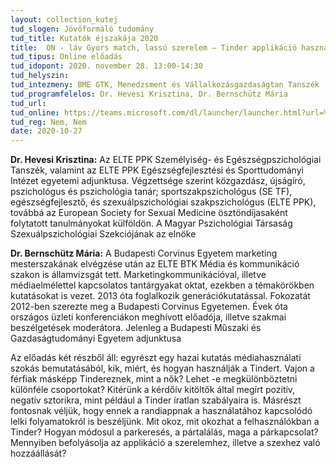 ```yaml
---
layout: collection_kutej
tud_slogen: Jövőformáló tudomány
tud_title: Kutatók éjszakája 2020
title:  ON - láv Gyors match, lassú szerelem – Tinder applikáció használati szokásának pszichológiai és kvantitatív kutatási elemzése
tud_tipus: Online előadás
tud_idopont: 2020. november 28. 13:00-14:30
tud_helyszin:
tud_intezmeny: BME GTK, Menedzsment és Vállalkozásgazdaságtan Tanszék
tud_programfelelos: Dr. Hevesi Krisztina, Dr. Bernschütz Mária
tud_url:
tud_online: https://teams.microsoft.com/dl/launcher/launcher.html?url=%2F_%23%2Fl%2Fmeetup-join%2F19%3Ameeting_Y2Q0YjM2MGMtZGJlYS00ODk0LTkzMTgtZWNhNDBmOTk4YTJi%40thread.v2%2F0%3Fcontext%3D%257b%2522Tid%2522%253a%25226a3548ab-7570-4271-91a8-58da00697029%2522%252c%2522Oid%2522%253a%2522797dc6c0-5d88-48a3-a432-e5b892908fe7%2522%257d%26anon%3Dtrue&type=meetup-join&deeplinkId=3c181d21-241e-4e50-8e1b-f74781ba7f69&directDl=true&msLaunch=true&enableMobilePage=true&suppressPrompt=true
tud_reg: Nem, Nem
date: 2020-10-27
---
```

<b>Dr. Hevesi Krisztina:</b> Az ELTE PPK Személyiség- és Egészségpszichológiai 
Tanszék, valamint az ELTE PPK Egészségfejlesztési és Sporttudományi Intézet egyetemi adjunktusa. Végzettsége szerint közgazdász, újságíró, pszichológus és pszichológia tanár; sportszakpszichológus (SE TF), egészségfejlesztő, és szexuálpszichológiai szakpszichológus (ELTE PPK), továbbá az European Society for Sexual Medicine ösztöndíjasaként folytatott tanulmányokat külföldön. A Magyar Pszichológiai Társaság Szexuálpszichológiai Szekciójának az elnöke

<b>Dr. Bernschütz Mária:</b> A Budapesti Corvinus Egyetem marketing mesterszakának elvégzése után az ELTE BTK Média és kommunikáció szakon is államvizsgát tett. Marketingkommunikációval, illetve médiaelmélettel kapcsolatos tantárgyakat oktat, ezekben a témakörökben kutatásokat is vezet. 2013 óta foglalkozik generációkutatással. Fokozatát 2012-ben szerezte meg a Budapesti Corvinus Egyetemen. Évek óta országos üzleti konferenciákon meghívott előadója, illetve szakmai beszélgetések moderátora. Jelenleg a Budapesti Műszaki és Gazdaságtudományi Egyetem adjunktusa

Az előadás két részből áll: egyrészt egy hazai kutatás médiahasználati szokás bemutatásából, kik, miért, és hogyan használják a Tindert. Vajon a férfiak másképp Tindereznek, mint a nők? Lehet -e megkülönböztetni különféle csoportokat? Kitérünk a kérdőív kitöltők által megírt pozitív, negatív sztorikra, mint például a Tinder íratlan szabályaira is.
Másrészt fontosnak véljük, hogy ennek a randiappnak a használatához kapcsolódó lelki folyamatokról is beszéljünk. Mit okoz, mit okozhat a felhasználókban a Tinder? Hogyan módosul a parkeresés, a pártalálás, maga a párkapcsolat? Mennyiben befolyásolja az applikáció a szerelemhez, illetve a szexhez való hozzáállását?
